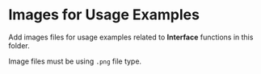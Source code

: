 # Images for Usage Examples

Add images files for usage examples related to **Interface** functions in this folder.

Image files must be using `.png` file type.
